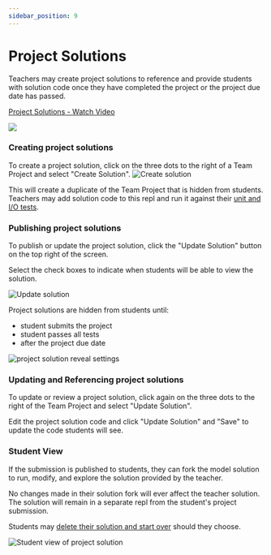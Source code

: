 ```yaml
---
sidebar_position: 9
---
```


# Project Solutions

Teachers may create project solutions to reference and provide students with solution code once they have completed the project or the project due date has passed. 

<a href="https://www.loom.com/share/43c375a7ddca408eb72a3675d4304f7e">
  <p>Project Solutions - Watch Video</p>
  <img
    style={{ maxWidth: 300 }} src="https://cdn.loom.com/sessions/thumbnails/43c375a7ddca408eb72a3675d4304f7e-with-play.gif" />
</a>


### Creating project solutions 
To create a project solution, click on the three dots to the right of a Team Project and select "Create Solution".
![Create solution](https://replit-docs-images.util.repl.co/images/teamsForEducation/model-solutions/create_solution.gif)

This will create a duplicate of the Team Project that is hidden from students. Teachers may add solution code to this repl and run it against their [unit and I/O tests](/teams-edu/testing-assessments-autograding). 

### Publishing project solutions

To publish or update the project solution, click the "Update Solution" button on the top right of the screen. 

Select the check boxes to indicate when students will be able to view the solution.

![Update solution](https://replit-docs-images.util.repl.co/images/teamsForEducation/model-solutions/update_solution.gif)

Project solutions are hidden from students until:
  - student submits the project
  - student passes all tests
  - after the project due date

![project solution reveal settings](https://replit-docs-images.util.repl.co/images/teamsForEducation/model-solutions/update_solution_status.png)

### Updating and Referencing project solutions

To update or review a project solution, click again on the three dots to the right of the Team Project and select "Update Solution". 

Edit the project solution code and click "Update Solution" and "Save" to update the code students will see. 

### Student View
If the submission is published to students, they can fork the model solution to run, modify, and explore the solution provided by the teacher.

No changes made in their solution fork will ever affect the teacher solution. The solution will remain in a separate repl from the student's project submission. 

Students may [delete their solution and start over](https://www.loom.com/share/513259afbb9d4d11a918ea18c22dffab) should they choose. 

![Student view of project solution](https://replit-docs-images.util.repl.co/images/teamsForEducation/model-solutions/solution_student_view.png)



